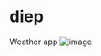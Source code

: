 # diep

Weather app
![image](https://user-images.githubusercontent.com/56430293/127527706-20779b51-7cf2-49c9-bbf1-821d70e41789.png)

